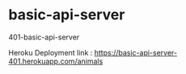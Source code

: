 # basic-api-server
401-basic-api-server

Heroku Deployment link : https://basic-api-server-401.herokuapp.com/animals

